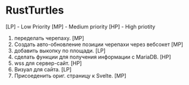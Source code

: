 # RustTurtles
[LP] - Low Priority [MP] - Medium priority [HP] - High priotity
1. переделать черепаху. [MP]
2. Создать авто-обновление позиции черепахи через вебсокет [MP]
3. добавить выкопку по площади. [LP]
4. сделать функции для получения информации с MariaDB. [HP]
5. wss для сервер-сайт. [HP]
6. Визуал для сайта. [LP]
7. Присоеденить ориг. страницу к Svelte. [MP]
